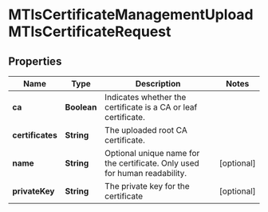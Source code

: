 

# MTlsCertificateManagementUploadMTlsCertificateRequest


## Properties

| Name | Type | Description | Notes |
|------------ | ------------- | ------------- | -------------|
|**ca** | **Boolean** | Indicates whether the certificate is a CA or leaf certificate. |  |
|**certificates** | **String** | The uploaded root CA certificate. |  |
|**name** | **String** | Optional unique name for the certificate. Only used for human readability. |  [optional] |
|**privateKey** | **String** | The private key for the certificate |  [optional] |




